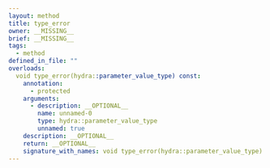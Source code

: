 ```yaml
---
layout: method
title: type_error
owner: __MISSING__
brief: __MISSING__
tags:
  - method
defined_in_file: ""
overloads:
  void type_error(hydra::parameter_value_type) const:
    annotation:
      - protected
    arguments:
      - description: __OPTIONAL__
        name: unnamed-0
        type: hydra::parameter_value_type
        unnamed: true
    description: __OPTIONAL__
    return: __OPTIONAL__
    signature_with_names: void type_error(hydra::parameter_value_type) const
---
```

